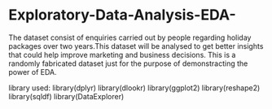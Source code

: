 # Exploratory-Data-Analysis-EDA-

The dataset consist of enquiries carried out by people regarding holiday packages over two years.This dataset will be analysed to get better insights that could help improve marketing and business decisions. This is a randomly fabricated dataset just for the purpose of demonstracting the power of EDA.

library used:
library(dplyr)
library(dlookr)
library(ggplot2)
library(reshape2)
library(sqldf)
library(DataExplorer)
